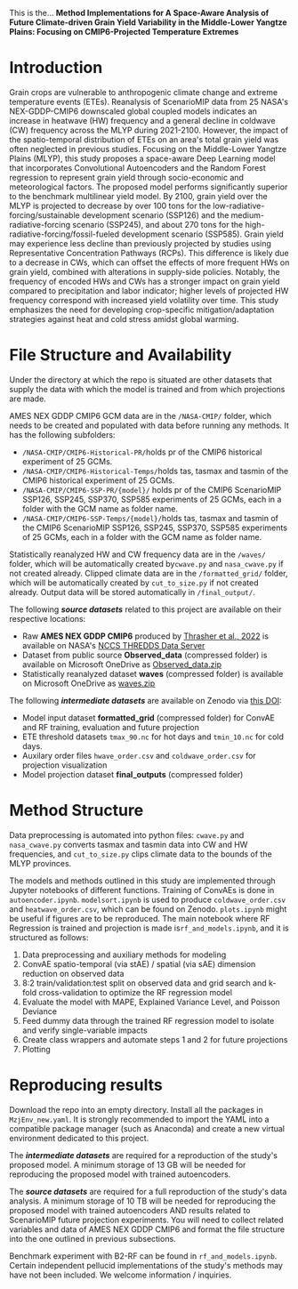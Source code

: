 This is the... **Method Implementations for A Space-Aware Analysis of Future Climate-driven Grain Yield Variability in the Middle-Lower Yangtze Plains: Focusing on CMIP6-Projected Temperature Extremes**

# Introduction

   Grain crops are vulnerable to anthropogenic climate change and extreme temperature events (ETEs). Reanalysis of ScenarioMIP data from 25 NASA's NEX-GDDP-CMIP6 downscaled global coupled models indicates an increase in heatwave (HW) frequency and a general decline in coldwave (CW) frequency across the MLYP during 2021-2100. However, the impact of the spatio-temporal distribution of ETEs on an area's total grain yield was often neglected in previous studies. Focusing on the Middle-Lower Yangtze Plains (MLYP), this study proposes a space-aware Deep Learning model that incorporates Convolutional Autoencoders and the Random Forest regression to represent grain yield through socio-economic and meteorological factors. The proposed model performs significantly superior to the benchmark multilinear yield model. By 2100, grain yield over the MLYP is projected to decrease by over 100 tons for the low-radiative-forcing/sustainable development scenario (SSP126) and the medium-radiative-forcing scenario (SSP245), and about 270 tons for the high-radiative-forcing/fossil-fueled development scenario (SSP585). Grain yield may experience less decline than previously projected by studies using Representative Concentration Pathways (RCPs). This difference is likely due to a decrease in CWs, which can offset the effects of more frequent HWs on grain yield, combined with alterations in supply-side policies. Notably, the frequency of encoded HWs and CWs has a stronger impact on grain yield compared to precipitation and labor indicator; higher levels of projected HW frequency correspond with increased yield volatility over time. This study emphasizes the need for developing crop-specific mitigation/adaptation strategies against heat and cold stress amidst global warming.

# File Structure and Availability

Under the directory at which the repo is situated are other datasets that supply the data with which the model is trained and from which projections are made. 

AMES NEX GDDP CMIP6 GCM data are in the `/NASA-CMIP/` folder, which needs to be created and populated with data before running any methods. It has the following subfolders:

- `/NASA-CMIP/CMIP6-Historical-PR/`holds pr of the CMIP6 historical experiment of 25 GCMs.
- `/NASA-CMIP/CMIP6-Historical-Temps/`holds tas, tasmax and tasmin of the CMIP6 historical experiment of 25 GCMs.
- `/NASA-CMIP/CMIP6-SSP-PR/{model}/` holds pr of the CMIP6 ScenarioMIP SSP126, SSP245, SSP370, SSP585 experiments of 25 GCMs, each in a folder with the GCM name as folder name.
- `/NASA-CMIP/CMIP6-SSP-Temps/{model}/`holds tas, tasmax and tasmin of the CMIP6 ScenarioMIP SSP126, SSP245, SSP370, SSP585 experiments of 25 GCMs, each in a folder with the GCM name as folder name.

Statistically reanalyzed HW and CW frequency data are in the `/waves/` folder, which will be automatically created by`cwave.py` and `nasa_cwave.py` if not created already. Clipped climate data are in the `/formatted_grid/` folder,  which will be automatically created by `cut_to_size.py` if not created already. Output data will be stored automatically in `/final_output/`.

The following ***source datasets*** related to this project are available on their respective locations:
- Raw **AMES NEX GDDP CMIP6** produced by [Thrasher et al., 2022](https://www.nature.com/articles/s41597-022-01393-4) is available on NASA's [NCCS THREDDS Data Server](https://ds.nccs.nasa.gov/thredds/catalog/AMES/NEX/GDDP-CMIP6/catalog.html)
- Dataset from public source **Observed_data** (compressed folder) is available on Microsoft OneDrive as [Observed_data.zip](https://bssgj-my.sharepoint.com/:u:/g/personal/michael_mu13973-binj_basischina_com/ETXlnzOAXLZBhCMZQxf6wxABP9ovb5bY542BR_Asqyb6Xw?e=pUhIKv)
- Statistically reanalyzed dataset **waves** (compressed folder) is available on Microsoft OneDrive as [waves.zip](https://bssgj-my.sharepoint.com/:u:/g/personal/michael_mu13973-binj_basischina_com/EdjJqEPY27dAlpgWm9at0AsBGfoy3cxeMx9fjZGs1CRW6w?e=f46eGX)

The following ***intermediate datasets*** are available on Zenodo via [this DOI](https://doi.org/10.5281/zenodo.10924805):
- Model input dataset **formatted_grid** (compressed folder) for ConvAE and RF training, evaluation and future projection
- ETE threshold datasets `tmax_90.nc` for hot days and `tmin_10.nc` for cold days.
- Auxilary order files `hwave_order.csv` and `coldwave_order.csv` for projection visualization
- Model projection dataset **final_outputs** (compressed folder)

# Method Structure

Data preprocessing is automated into python files: `cwave.py` and `nasa_cwave.py` converts tasmax and tasmin data into CW and HW frequencies, and `cut_to_size.py` clips climate data to the bounds of the MLYP provinces.

The models and methods outlined in this study are implemented through Jupyter notebooks of different functions. Training of ConvAEs is done in `autoencoder.ipynb`. `modelsort.ipynb` is used to produce `coldwave_order.csv` and `heatwave_order.csv`, which can be found on Zenodo. `plots.ipynb` might be useful if figures are to be reproduced. The main notebook where RF Regression is trained and projection is made is`rf_and_models.ipynb`, and it is structured as follows:

1. Data preprocessing and auxiliary methods for modeling
2. ConvAE spatio-temporal (via stAE) / spatial (via sAE) dimension reduction on observed data
3. 8:2 train/validation:test split on observed data and grid search and k-fold cross-validation to optimize the RF regression model
4. Evaluate the model with MAPE, Explained Variance Level, and Poisson Deviance
5. Feed dummy data through the trained RF regression model to isolate and verify single-variable impacts
6. Create class wrappers and automate steps 1 and 2 for future projections
7. Plotting

# Reproducing results

Download the repo into an empty directory. Install all the packages in `MzjEnv_new.yaml`. It is strongly recommended to import the YAML into a compatible package manager (such as Anaconda) and create a new virtual environment dedicated to this project.

The ***intermediate datasets*** are required for a reproduction of the study's proposed model. A minimum storage of 13 GB will be needed for reproducing the proposed model with trained autoencoders.

The ***source datasets*** are required for a full reproduction of the study's data analysis. A minimum storage of 10 TB will be needed for reproducing the proposed model with trained autoencoders AND results related to ScenarioMIP future projection experiments. You will need to collect related variables and data of AMES NEX GDDP CMIP6 and format the file structure into the one outlined in previous subsections.

Benchmark experiment with B2-RF can be found in `rf_and_models.ipynb`. Certain independent pellucid implementations of the study's methods may have not been included. We welcome information / inquiries.

